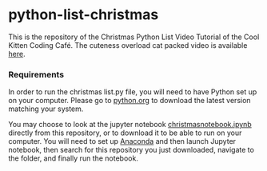 # python-list-christmas

This is the repository of the Christmas Python List Video Tutorial of the Cool Kitten Coding Café. 
The cuteness overload cat packed video is available [here](https://youtu.be/uHOyl458l70).

### Requirements
In order to run the christmas list.py file, you will need to have Python set up on your computer. Please go to [python.org](https://www.python.org/downloads/) to download the latest version matching your system.

You may choose to look at the jupyter notebook [christmasnotebook.ipynb](https://github.com/CoolKittenCodingCafe/python-list-christmas/blob/master/jupyter%20notebook/christmasnotebook.ipynb) directly from this repository, or to download it to be able to run on your computer. You will need to set up [Anaconda](https://www.anaconda.com/distribution/) and then launch Jupyter notebook, then search for this repository you just downloaded, navigate to the folder, and finally run the notebook.





